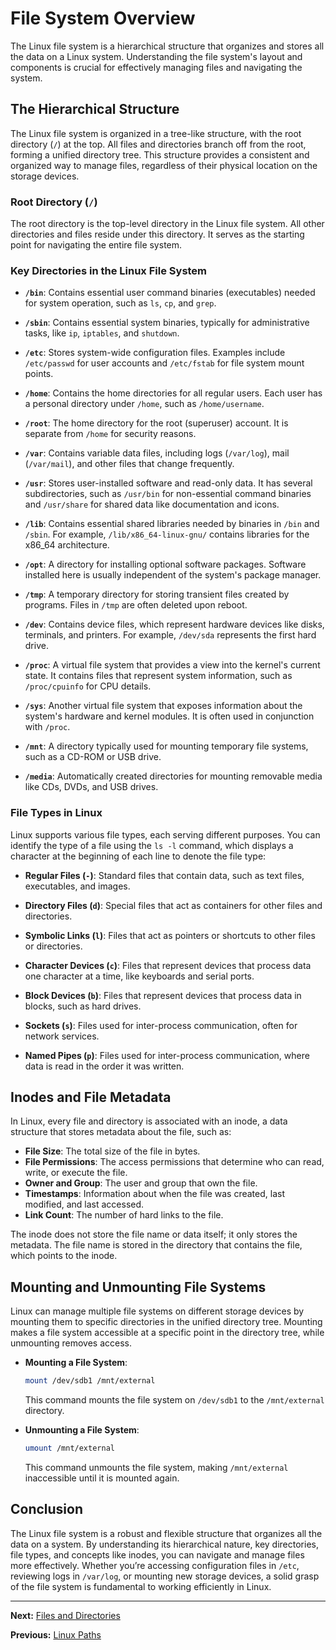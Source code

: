 # File System Overview

The Linux file system is a hierarchical structure that organizes and stores all the data on a Linux system. Understanding the file system's layout and components is crucial for effectively managing files and navigating the system.

## The Hierarchical Structure

The Linux file system is organized in a tree-like structure, with the root directory (`/`) at the top. All files and directories branch off from the root, forming a unified directory tree. This structure provides a consistent and organized way to manage files, regardless of their physical location on the storage devices.

### Root Directory (`/`)

The root directory is the top-level directory in the Linux file system. All other directories and files reside under this directory. It serves as the starting point for navigating the entire file system.

### Key Directories in the Linux File System

- **`/bin`**: Contains essential user command binaries (executables) needed for system operation, such as `ls`, `cp`, and `grep`.
  
- **`/sbin`**: Contains essential system binaries, typically for administrative tasks, like `ip`, `iptables`, and `shutdown`.

- **`/etc`**: Stores system-wide configuration files. Examples include `/etc/passwd` for user accounts and `/etc/fstab` for file system mount points.

- **`/home`**: Contains the home directories for all regular users. Each user has a personal directory under `/home`, such as `/home/username`.

- **`/root`**: The home directory for the root (superuser) account. It is separate from `/home` for security reasons.

- **`/var`**: Contains variable data files, including logs (`/var/log`), mail (`/var/mail`), and other files that change frequently.

- **`/usr`**: Stores user-installed software and read-only data. It has several subdirectories, such as `/usr/bin` for non-essential command binaries and `/usr/share` for shared data like documentation and icons.

- **`/lib`**: Contains essential shared libraries needed by binaries in `/bin` and `/sbin`. For example, `/lib/x86_64-linux-gnu/` contains libraries for the x86_64 architecture.

- **`/opt`**: A directory for installing optional software packages. Software installed here is usually independent of the system's package manager.

- **`/tmp`**: A temporary directory for storing transient files created by programs. Files in `/tmp` are often deleted upon reboot.

- **`/dev`**: Contains device files, which represent hardware devices like disks, terminals, and printers. For example, `/dev/sda` represents the first hard drive.

- **`/proc`**: A virtual file system that provides a view into the kernel's current state. It contains files that represent system information, such as `/proc/cpuinfo` for CPU details.

- **`/sys`**: Another virtual file system that exposes information about the system's hardware and kernel modules. It is often used in conjunction with `/proc`.

- **`/mnt`**: A directory typically used for mounting temporary file systems, such as a CD-ROM or USB drive.

- **`/media`**: Automatically created directories for mounting removable media like CDs, DVDs, and USB drives.

### File Types in Linux

Linux supports various file types, each serving different purposes. You can identify the type of a file using the `ls -l` command, which displays a character at the beginning of each line to denote the file type:

- **Regular Files (`-`)**: Standard files that contain data, such as text files, executables, and images.
  
- **Directory Files (`d`)**: Special files that act as containers for other files and directories.

- **Symbolic Links (`l`)**: Files that act as pointers or shortcuts to other files or directories.

- **Character Devices (`c`)**: Files that represent devices that process data one character at a time, like keyboards and serial ports.

- **Block Devices (`b`)**: Files that represent devices that process data in blocks, such as hard drives.

- **Sockets (`s`)**: Files used for inter-process communication, often for network services.

- **Named Pipes (`p`)**: Files used for inter-process communication, where data is read in the order it was written.

## Inodes and File Metadata

In Linux, every file and directory is associated with an inode, a data structure that stores metadata about the file, such as:

- **File Size**: The total size of the file in bytes.
- **File Permissions**: The access permissions that determine who can read, write, or execute the file.
- **Owner and Group**: The user and group that own the file.
- **Timestamps**: Information about when the file was created, last modified, and last accessed.
- **Link Count**: The number of hard links to the file.

The inode does not store the file name or data itself; it only stores the metadata. The file name is stored in the directory that contains the file, which points to the inode.

## Mounting and Unmounting File Systems

Linux can manage multiple file systems on different storage devices by mounting them to specific directories in the unified directory tree. Mounting makes a file system accessible at a specific point in the directory tree, while unmounting removes access.

- **Mounting a File System**:

  ```bash
  mount /dev/sdb1 /mnt/external
  ```

  This command mounts the file system on `/dev/sdb1` to the `/mnt/external` directory.

- **Unmounting a File System**:

  ```bash
  umount /mnt/external
  ```

  This command unmounts the file system, making `/mnt/external` inaccessible until it is mounted again.

## Conclusion

The Linux file system is a robust and flexible structure that organizes all the data on a system. By understanding its hierarchical nature, key directories, file types, and concepts like inodes, you can navigate and manage files more effectively. Whether you’re accessing configuration files in `/etc`, reviewing logs in `/var/log`, or mounting new storage devices, a solid grasp of the file system is fundamental to working efficiently in Linux.

---

**Next:** [Files and Directories](../03.%20Working%20with%20Files%20and%20Directories/1.%20Files%20and%20Directories.md)

**Previous:** [Linux Paths](./2.%20Linux%20Paths.md)
